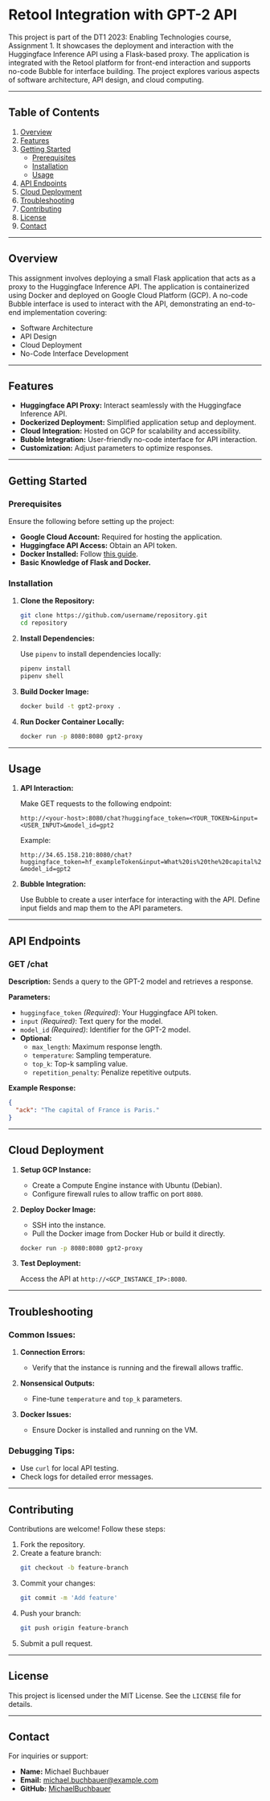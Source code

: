 # Retool Integration with GPT-2 API

This project is part of the DT1 2023: Enabling Technologies course, Assignment 1. It showcases the deployment and interaction with the Huggingface Inference API using a Flask-based proxy. The application is integrated with the Retool platform for front-end interaction and supports no-code Bubble for interface building. The project explores various aspects of software architecture, API design, and cloud computing.

---

## Table of Contents

1. [Overview](#overview)
2. [Features](#features)
3. [Getting Started](#getting-started)
   - [Prerequisites](#prerequisites)
   - [Installation](#installation)
   - [Usage](#usage)
4. [API Endpoints](#api-endpoints)
5. [Cloud Deployment](#cloud-deployment)
6. [Troubleshooting](#troubleshooting)
7. [Contributing](#contributing)
8. [License](#license)
9. [Contact](#contact)

---

## Overview

This assignment involves deploying a small Flask application that acts as a proxy to the Huggingface Inference API. The application is containerized using Docker and deployed on Google Cloud Platform (GCP). A no-code Bubble interface is used to interact with the API, demonstrating an end-to-end implementation covering:

- Software Architecture
- API Design
- Cloud Deployment
- No-Code Interface Development

---

## Features

- **Huggingface API Proxy:** Interact seamlessly with the Huggingface Inference API.
- **Dockerized Deployment:** Simplified application setup and deployment.
- **Cloud Integration:** Hosted on GCP for scalability and accessibility.
- **Bubble Integration:** User-friendly no-code interface for API interaction.
- **Customization:** Adjust parameters to optimize responses.

---

## Getting Started

### Prerequisites

Ensure the following before setting up the project:

- **Google Cloud Account:** Required for hosting the application.
- **Huggingface API Access:** Obtain an API token.
- **Docker Installed:** Follow [this guide](https://www.digitalocean.com/community/tutorials/how-to-install-and-use-docker-on-debian-10).
- **Basic Knowledge of Flask and Docker.**

### Installation

1. **Clone the Repository:**

   ```bash
   git clone https://github.com/username/repository.git
   cd repository
   ```

2. **Install Dependencies:**

   Use `pipenv` to install dependencies locally:

   ```bash
   pipenv install
   pipenv shell
   ```

3. **Build Docker Image:**

   ```bash
   docker build -t gpt2-proxy .
   ```

4. **Run Docker Container Locally:**

   ```bash
   docker run -p 8080:8080 gpt2-proxy
   ```

---

## Usage

1. **API Interaction:**

   Make GET requests to the following endpoint:

   ```plaintext
   http://<your-host>:8080/chat?huggingface_token=<YOUR_TOKEN>&input=<USER_INPUT>&model_id=gpt2
   ```

   Example:

   ```plaintext
   http://34.65.158.210:8080/chat?huggingface_token=hf_exampleToken&input=What%20is%20the%20capital%20of%20France?&model_id=gpt2
   ```

2. **Bubble Integration:**

   Use Bubble to create a user interface for interacting with the API. Define input fields and map them to the API parameters.

---

## API Endpoints

### **GET /chat**

**Description:** Sends a query to the GPT-2 model and retrieves a response.

**Parameters:**

- `huggingface_token` *(Required)*: Your Huggingface API token.
- `input` *(Required)*: Text query for the model.
- `model_id` *(Required)*: Identifier for the GPT-2 model.
- **Optional:**
  - `max_length`: Maximum response length.
  - `temperature`: Sampling temperature.
  - `top_k`: Top-k sampling value.
  - `repetition_penalty`: Penalize repetitive outputs.

**Example Response:**

```json
{
  "ack": "The capital of France is Paris."
}
```

---

## Cloud Deployment

1. **Setup GCP Instance:**

   - Create a Compute Engine instance with Ubuntu (Debian).
   - Configure firewall rules to allow traffic on port `8080`.

2. **Deploy Docker Image:**

   - SSH into the instance.
   - Pull the Docker image from Docker Hub or build it directly.

   ```bash
   docker run -p 8080:8080 gpt2-proxy
   ```

3. **Test Deployment:**

   Access the API at `http://<GCP_INSTANCE_IP>:8080`.

---

## Troubleshooting

### **Common Issues:**

1. **Connection Errors:**
   - Verify that the instance is running and the firewall allows traffic.

2. **Nonsensical Outputs:**
   - Fine-tune `temperature` and `top_k` parameters.

3. **Docker Issues:**
   - Ensure Docker is installed and running on the VM.

### **Debugging Tips:**

- Use `curl` for local API testing.
- Check logs for detailed error messages.

---

## Contributing

Contributions are welcome! Follow these steps:

1. Fork the repository.
2. Create a feature branch:
   ```bash
   git checkout -b feature-branch
   ```
3. Commit your changes:
   ```bash
   git commit -m 'Add feature'
   ```
4. Push your branch:
   ```bash
   git push origin feature-branch
   ```
5. Submit a pull request.

---

## License

This project is licensed under the MIT License. See the `LICENSE` file for details.

---

## Contact

For inquiries or support:

- **Name:** Michael Buchbauer
- **Email:** michael.buchbauer@example.com
- **GitHub:** [MichaelBuchbauer](https://github.com/MichaelBuchbauer)

